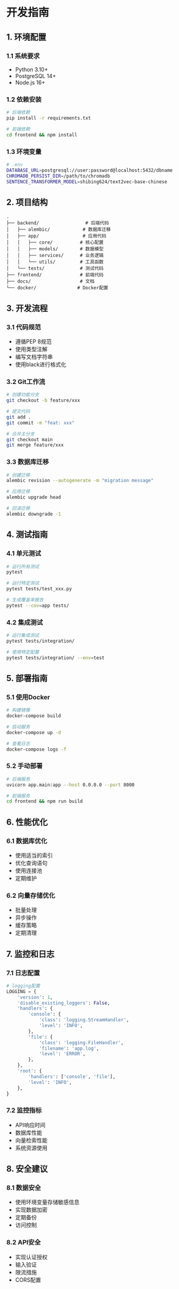 # 开发指南

## 1. 环境配置

### 1.1 系统要求
- Python 3.10+
- PostgreSQL 14+
- Node.js 16+

### 1.2 依赖安装
```bash
# 后端依赖
pip install -r requirements.txt

# 前端依赖
cd frontend && npm install
```

### 1.3 环境变量
```bash
# .env
DATABASE_URL=postgresql://user:password@localhost:5432/dbname
CHROMADB_PERSIST_DIR=/path/to/chromadb
SENTENCE_TRANSFORMER_MODEL=shibing624/text2vec-base-chinese
```

## 2. 项目结构

```
.
├── backend/                 # 后端代码
│   ├── alembic/            # 数据库迁移
│   ├── app/                # 应用代码
│   │   ├── core/          # 核心配置
│   │   ├── models/        # 数据模型
│   │   ├── services/      # 业务逻辑
│   │   └── utils/         # 工具函数
│   └── tests/             # 测试代码
├── frontend/              # 前端代码
├── docs/                  # 文档
└── docker/               # Docker配置
```

## 3. 开发流程

### 3.1 代码规范
- 遵循PEP 8规范
- 使用类型注解
- 编写文档字符串
- 使用black进行格式化

### 3.2 Git工作流
```bash
# 创建功能分支
git checkout -b feature/xxx

# 提交代码
git add .
git commit -m "feat: xxx"

# 合并主分支
git checkout main
git merge feature/xxx
```

### 3.3 数据库迁移
```bash
# 创建迁移
alembic revision --autogenerate -m "migration message"

# 应用迁移
alembic upgrade head

# 回滚迁移
alembic downgrade -1
```

## 4. 测试指南

### 4.1 单元测试
```bash
# 运行所有测试
pytest

# 运行特定测试
pytest tests/test_xxx.py

# 生成覆盖率报告
pytest --cov=app tests/
```

### 4.2 集成测试
```bash
# 运行集成测试
pytest tests/integration/

# 使用特定配置
pytest tests/integration/ --env=test
```

## 5. 部署指南

### 5.1 使用Docker
```bash
# 构建镜像
docker-compose build

# 启动服务
docker-compose up -d

# 查看日志
docker-compose logs -f
```

### 5.2 手动部署
```bash
# 后端服务
uvicorn app.main:app --host 0.0.0.0 --port 8000

# 前端服务
cd frontend && npm run build
```

## 6. 性能优化

### 6.1 数据库优化
- 使用适当的索引
- 优化查询语句
- 使用连接池
- 定期维护

### 6.2 向量存储优化
- 批量处理
- 异步操作
- 缓存策略
- 定期清理

## 7. 监控和日志

### 7.1 日志配置
```python
# logging配置
LOGGING = {
    'version': 1,
    'disable_existing_loggers': False,
    'handlers': {
        'console': {
            'class': 'logging.StreamHandler',
            'level': 'INFO',
        },
        'file': {
            'class': 'logging.FileHandler',
            'filename': 'app.log',
            'level': 'ERROR',
        },
    },
    'root': {
        'handlers': ['console', 'file'],
        'level': 'INFO',
    },
}
```

### 7.2 监控指标
- API响应时间
- 数据库性能
- 向量检索性能
- 系统资源使用

## 8. 安全建议

### 8.1 数据安全
- 使用环境变量存储敏感信息
- 实现数据加密
- 定期备份
- 访问控制

### 8.2 API安全
- 实现认证授权
- 输入验证
- 限流措施
- CORS配置 